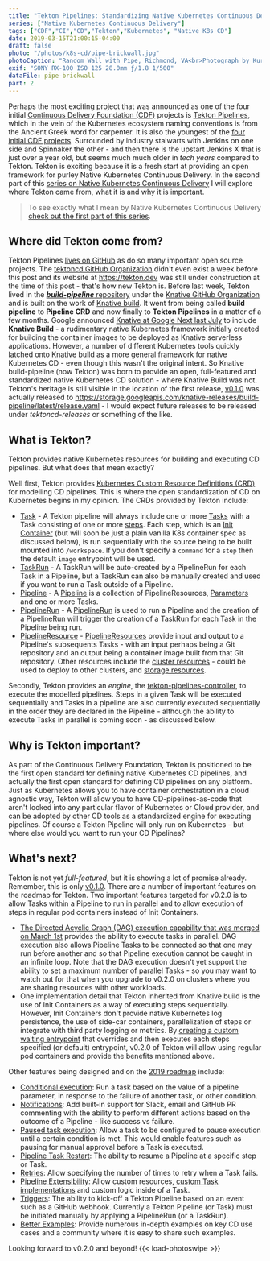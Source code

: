 ```yaml
---
title: "Tekton Pipelines: Standardizing Native Kubernetes Continuous Delivery"
series: ["Native Kubernetes Continuous Delivery"]
tags: ["CDF","CI","CD","Tekton","Kubernetes", "Native K8s CD"]
date: 2019-03-15T21:00:15-04:00
draft: false
photo: "/photos/k8s-cd/pipe-brickwall.jpg"
photoCaption: "Random Wall with Pipe, Richmond, VA<br>Photograph by Kurt Madel ©2019"
exif: "SONY RX-100 ISO 125 28.0mm ƒ/1.8 1/500"
dataFile: pipe-brickwall
part: 2
---
```

Perhaps the most exciting project that was announced as one of the four initial [Continuous Delivery Foundation (CDF)](https://cd.foundation/) projects is [Tekton Pipelines](https://github.com/tektoncd/pipeline/blob/master/README.md), which in the vein of the Kubernetes ecosystem naming conventions is from the Ancient Greek word for carpenter. It is also the youngest of the [four initial CDF projects](https://cd.foundation/projects/). Surrounded by industry stalwarts with Jenkins on one side and Spinnaker the other - and then there is the upstart Jenkins X that is just over a year old, but seems much much older in *tech years* compared to Tekton. Tekton is exciting because it is a fresh start at providing an open framework for purley Native Kubernetes Continuous Delivery. In the second part of this [series on Native Kubernetes Continuous Delivery](/series/native-kubernetes-continuous-delivery/) I will explore where Tekton came from, what it is and why it is important.

>To see exactly what I mean by Native Kubernetes Continuous Delivery [check out the first part of this series](../native-k8s-cd).

## Where did Tekton come from?
Tekton Pipelines [lives on GitHub](https://github.com/tektoncd/pipeline) as do so many important open source projects. The [tektoncd GitHub Organization](https://github.com/tektoncd) didn't even exist a week before this post and its website at https://tekton.dev was still under construction at the time of this post - that's how new Tekton is. Before last week, Tekton lived in the [***build-pipeline*** repository](https://github.com/knative/build-pipeline) under the [Knative GitHub Organization](https://github.com/knative) and is built on the work of [Knative build](https://github.com/knative/build). It went from being called **build pipeline** to **Pipeline CRD** and now finally to **Tekton Pipelines** in a matter of a few months. Google announced [Knative at Google Next last July](https://cloudplatform.googleblog.com/2018/07/bringing-the-best-of-serverless-to-you.html) to include **Knative Build** - a rudimentary native Kubernetes framework initially created for building the container images to be deployed as Knative serverless applications. However, a number of different Kubernetes tools quickly latched onto Knative build as a more general framework for native Kubernetes CD - even though this wasn't the original intent. So Knative build-pipeline (now Tekton) was born to provide an open, full-featured and standardized native Kubernetes CD solution - where Knative Build was not. Tekton's heritage is still visible in the location of the first release, [v0.1.0](https://github.com/tektoncd/pipeline/releases/tag/v0.1.0) was actually released to https://storage.googleapis.com/knative-releases/build-pipeline/latest/release.yaml - I would expect future releases to be released under *tektoncd-releases* or something of the like.

## What is Tekton?
Tekton provides native Kubernetes resources for building and executing CD pipelines. But what does that mean exactly? 

Well first, Tekton provides [Kubernetes Custom Resource Definitions (CRD)](https://kubernetes.io/docs/tasks/access-kubernetes-api/custom-resources/custom-resource-definitions/) for modelling CD pipelines. This is where the open standardization of CD on Kubernetes begins in my opinion. The CRDs provided by Tekton include:

* [Task](https://github.com/tektoncd/pipeline/blob/master/config/300-task.yaml) - A Tekton pipeline will always include one or more [Tasks](https://github.com/tektoncd/pipeline/blob/master/docs/tasks.md) with a Task consisting of one or more [steps](https://github.com/tektoncd/pipeline/blob/master/docs/tasks.md#steps). Each step, which is an [Init Container](https://kubernetes.io/docs/concepts/workloads/pods/init-containers/) (but will soon be just a plain vanilla K8s container spec as discussed below), is run sequentially with the source being to be built mounted into `/workspace`. If you don't specify a `command` for a `step` then the default `image` entrypoint will be used.
* [TaskRun](https://github.com/tektoncd/pipeline/blob/master/config/300-taskrun.yaml) - A TaskRun will be auto-created by a PipelineRun for each Task in a Pipeline, but a TaskRun can also be manually created and used if you want to run a Task outside of a Pipeline. 
* [Pipeline](https://github.com/tektoncd/pipeline/blob/master/config/300-pipeline.yaml) - A [Pipeline](https://github.com/tektoncd/pipeline/blob/master/docs/pipelines.md) is a collection of PipelineResources, [Parameters](https://github.com/tektoncd/pipeline/blob/master/docs/pipelines.md#parameters) and one or more Tasks.
* [PipelineRun](https://github.com/tektoncd/pipeline/blob/master/config/300-pipelinerun.yaml) - A [PipelineRun](https://github.com/tektoncd/pipeline/blob/master/docs/pipelineruns.md) is used to run a Pipeline and the creation of a PipelineRun will trigger the creation of a TaskRun for each Task in the Pipeline being run.
* [PipelineResource](https://github.com/tektoncd/pipeline/blob/master/config/300-resource.yaml) - [PipelineResources](https://github.com/tektoncd/pipeline/blob/master/docs/resources.md) provide input and output to a Pipeline's subsequents Tasks - with an input perhaps being a Git repository and an output being a container image built from that Git repository. Other resources include the [cluster resources](https://github.com/tektoncd/pipeline/blob/master/docs/resources.md#cluster-resource) - could be used to deploy to other clusters, and [storage resources](https://github.com/tektoncd/pipeline/blob/master/docs/resources.md#storage-resource).

Secondly, Tekton provides an *engine*, the [tekton-pipelines-controller](https://github.com/tektoncd/pipeline/blob/master/config/controller.yaml), to execute the modelled pipelines. Steps in a given Task will be executed sequentially and Tasks in a pipeline are also currently executed sequentially in the order they are declared in the Pipeline - although the ability to execute Tasks in parallel is coming soon - as discussed below.

## Why is Tekton important?
As part of the Continuous Delivery Foundation, Tekton is positioned to be the first open standard for defining native Kubernetes CD pipelines, and actually the first open standard for defining CD pipelines on any platform. Just as Kubernetes allows you to have container orchestration in a cloud agnostic way, Tekton will allow you to have CD-pipelines-as-code that aren't locked into any particular flavor of Kubernetes or Cloud provider, and can be adopted by other CD tools as a standardized engine for executing pipelines. Of course a Tekton Pipeline will only run on Kubernetes - but where else would you want to run your CD Pipelines?

## What's next?
Tekton is not yet *full-featured*, but it is showing a lot of promise already. Remember, this is only [v0.1.0](https://github.com/tektoncd/pipeline/releases/tag/v0.1.0). There are a number of important features on the roadmap for Tekton. Two important features targeted for v0.2.0 is to allow Tasks within a Pipeline to run in parallel and to allow execution of steps in regular pod containers instead of Init Containers. 

* [The Directed Acyclic Graph (DAG) execution capability that was merged on March 1st](https://github.com/tektoncd/pipeline/pull/473) provides the ability to execute tasks in parallel. DAG execution also allows Pipeline Tasks to be connected so that one may run before another and so that Pipeline execution cannot be caught in an infinite loop. Note that the DAG execution doesn't yet support the ability to set a maximum number of parallel Tasks - so you may want to watch out for that when you upgrade to v0.2.0 on clusters where you are sharing resources with other workloads. 
* One implementation detail that Tekton inherited from Knative build is the use of Init Containers as a way of executing steps sequentially. However, Init Containers don't provide native Kubernetes log persistence, the use of side-car containers, parallelization of steps or integrate with third party logging or metrics. By [creating a custom waiting entrypoint](https://github.com/tektoncd/pipeline/pull/564) that overrides and then executes each steps specified (or default) entrypoint, v0.2.0 of Tekton will allow using regular pod containers and provide the benefits mentioned above.

Other features being designed and on the [2019 roadmap](https://github.com/tektoncd/pipeline/blob/master/roadmap-2019.md) include:

* [Conditional execution](https://github.com/tektoncd/pipeline/issues/27): Run a task based on the value of a pipeline parameter, in response to the failure of another task, or other condition.
* [Notifications](https://github.com/tektoncd/pipeline/issues/49): Add built-in support for Slack, email and GitHub PR commenting with the ability to perform different actions based on the outcome of a Pipeline - like success vs failure.
* [Paused task execution](https://github.com/tektoncd/pipeline/issues/233): Allow a task to be configured to pause execution until a certain condition is met. This would enable features such as pausing for manual approval before a Task is executed.
* [Pipeline Task Restart](https://github.com/tektoncd/pipeline/issues/50): The ability to resume a Pipeline at a specific step or Task.
* [Retries](https://github.com/tektoncd/pipeline/issues/221): Allow specifying the number of times to retry when a Task fails.
* [Pipeline Extensibility](https://github.com/tektoncd/pipeline/issues/238): Allow custom resources, [custom Task implementations](https://github.com/tektoncd/pipeline/issues/215) and custom logic inside of a Task.
* [Triggers](https://github.com/tektoncd/pipeline/blob/master/roadmap-2019.md#triggering): The ability to kick-off a Tekton Pipeline based on an event such as a GitHub webhook. Currently a Tekton Pipeline (or Task) must be initiated manually by applying a PipelineRun (or a TaskRun).
* [Better Examples](https://github.com/tektoncd/pipeline/blob/master/roadmap-2019.md#community-library): Provide numerous in-depth examples on key CD use cases and a community where it is easy to share such examples.

Looking forward to v0.2.0 and beyond!
{{< load-photoswipe >}}
